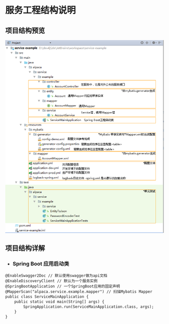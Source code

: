 # 服务工程结构说明

## 项目结构预览

![](/cn/park/images/service_project_structure.png)

## 项目结构详解

* ### Spring Boot 应用启动类
```
@EnableSwagger2Doc // 默认使用swagger做为api文档
@EnableDiscoveryClient // 默认为一个服务实例
@SpringBootApplication // 一个SpringBoot应用的固定声明
@MapperScan("alpaca.service.example.mapper") // 扫描Mybatis Mapper
public class ServiceMainApplication {
    public static void main(String[] args) {
        SpringApplication.run(ServiceMainApplication.class, args);
    }
}
```


    